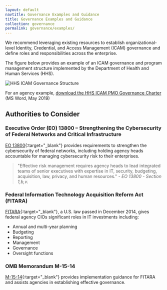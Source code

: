 ```yaml
---
layout: default
navtitle: Governance Examples and Guidance
title: Governance Examples and Guidance
collection: governance
permalink: governance/examples/
---
```


We recommend leveraging existing resources to establish organizational-level Identity, Credential, and Access Management (ICAM) governance and define roles and responsibilities across the enterprise.

The figure below provides an example of an ICAM governance and program management structure implemented by the Department of Health and Human Services (HHS).

![HHS ICAM Governance Structure]({{site.baseurl}}/img/HHS-ICAM-Governance-And-Program-Management-Structure.png)

For an agency example, <a href="{{site.baseurl}}/docs/HHS-Governance-Charter.doc">download the HHS ICAM PMO Governance Charter</a> (MS Word, May 2019)

## Authorities to Consider

### Executive Order (EO) 13800 – Strengthening the Cybersecurity of Federal Networks and Critical Infrastructure

[EO 13800](https://www.whitehouse.gov/presidential-actions/presidential-executive-order-strengthening-cybersecurity-federal-networks-critical-infrastructure/){:target="_blank"} provides requirements to strengthen the cybersecurity of federal networks, including holding agency heads accountable for managing cybersecurity risk to their enterprises. 

> "Effective risk management requires agency heads to lead integrated teams of senior executives with expertise in IT, security, budgeting, acquisition, law, privacy, and human resources." - *EO 13800 - Section 1,b,v.*

### Federal Information Technology Acquisition Reform Act (FITARA)

[FITARA](https://www.congress.gov/113/plaws/publ291/PLAW-113publ291.pdf#page=148%5D){:target="_blank"}, a U.S. law passed in December 2014, gives federal agency CIOs significant roles in IT investments including:

- Annual and multi-year planning
- Budgeting
- Reporting
- Management
- Governance
- Oversight functions

### OMB Memorandum M-15-14

[M-15-14](https://www.whitehouse.gov/sites/whitehouse.gov/files/omb/memoranda/2015/m-15-14.pdf){:target="_blank"} provides implementation guidance for FITARA and assists agencies in establishing effective governance.
